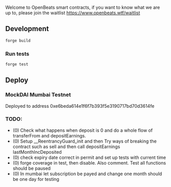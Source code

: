 Welcome to OpenBeats smart contracts, if you want to know what we are up to, please join the waitlist https://www.openbeats.wtf/waitlist
## Development

```sh
forge build
```

### Run tests

```sh
forge test
```

## Deploy

### MockDAI Mumbai Testnet

Deployed to address 0xe6beda614e1f6f7b393f5e3190717bd70d3614fe  

### TODO:

- (0) Check what happens when deposit is 0 and do a whole flow of transferFrom and depositEarnings.
- (0) Setup __ReentrancyGuard_init and then Try ways of breaking the contract such as sell and then call depositEarnings lastMonthIncDeposited
- (0) check expiry date correct in permit and set up tests with current time
- (0) forge coverage in test, then disable. Also comment. Test all functions should be paused
- (0) In mumbai let subscription be payed and change one month should be one day for testing